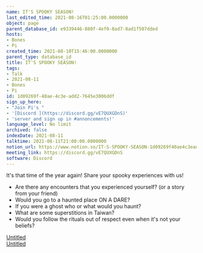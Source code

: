```yaml
---
name: IT'S SPOOKY SEASON!
last_edited_time: 2021-08-16T01:25:00.0000000
object: page
parent_database_id: e9339446-880f-4ef0-8ad7-8ad1f507dded
hosts:
- Bones
- Pi
created_time: 2021-08-10T15:46:00.0000000
parent_type: database_id
title: IT'S SPOOKY SEASON!
tags:
- Talk
- 2021-08-11
- Bones
- Pi
id: 1d09269f-40ae-4c3e-add2-7645e3006ddf
sign_up_here:
- "Join Pi's "
- '[Discord ](https://discord.gg/vE7QUXGDnS)'
- 'server and sign up in #annoncements!'
language_level: No limit
archived: false
indexDate: 2021-08-11
talktime: 2021-08-11T21:00:00.0000000
notion_url: https://www.notion.so/IT-S-SPOOKY-SEASON-1d09269f40ae4c3eadd27645e3006ddf
meeting_link: https://discord.gg/vE7QUXGDnS
software: Discord
---
```


It's that time of the year again! Share your spooky experiences with us!
   - Are there any encounters that you experienced yourself? (or a story from your friend)
   - Would you go to a haunted place ON A
  DARE?
   - If you were a ghost who or what would you haunt?
   - What are some superstitions in Taiwan?
   - Would you follow the rituals out of respect even when it's not your beliefs?


[Untitled](https://www.notion.so/12c4a9e645d54aefa860b5f927a0b220)   
[Untitled](https://www.notion.so/482e61b02b9c4456b2b4fe86bb7544c6)   







